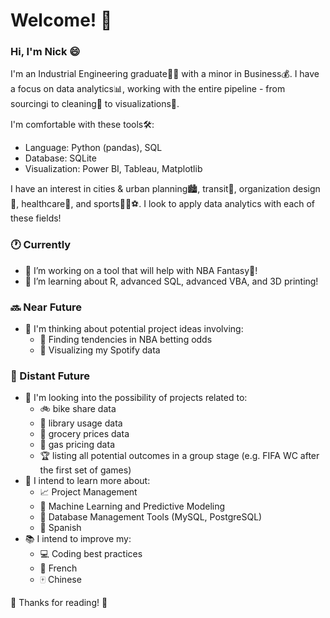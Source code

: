 # Welcome! 👋

### Hi, I'm Nick 😄
I'm an Industrial Engineering graduate🧑‍🎓 with a minor in Business💰. I have a focus on data analytics📊, working with the entire pipeline - from sourcingℹ️ to cleaning🧼 to visualizations👀. 

I'm comfortable with these tools🛠️:
- Language: Python (pandas), SQL
- Database: SQLite
- Visualization: Power BI, Tableau, Matplotlib

I have an interest in cities & urban planning🏙️, transit🚅, organization design🏢, healthcare🏥, and sports🏀🏒⚽. I look to apply data analytics with each of these fields!

### 🕐 Currently
- 🔭 I’m working on a tool that will help with NBA Fantasy🏀!
- 🌱 I’m learning about R, advanced SQL, advanced VBA, and 3D printing!
### 🔜 Near Future 
- 🤔 I'm thinking about potential project ideas involving:
  - 🏀 Finding tendencies in NBA betting odds
  - 🎵 Visualizing my Spotify data
### 🚀 Distant Future
- 💭 I'm looking into the possibility of projects related to:
  - 🚲 bike share data
  - 📖 library usage data
  - 🥦 grocery prices data
  - 🚗 gas pricing data
  - 🏆 listing all potential outcomes in a group stage (e.g. FIFA WC after the first set of games)
- 🧠 I intend to learn more about:
  - 📈 Project Management
  - 🤖 Machine Learning and Predictive Modeling
  - 📑 Database Management Tools (MySQL, PostgreSQL)
  - 🐂 Spanish
- 📚 I intend to improve my:
  - 💻 Coding best practices
  - 🥖 French
  - 🀄 Chinese
 
🤝 Thanks for reading! 👋
